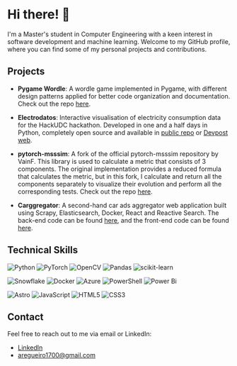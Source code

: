 # Hi there! 👋

I'm a Master's student in Computer Engineering with a keen interest in software development and machine learning. Welcome to my GitHub profile, where you can find some of my personal projects and contributions.

## Projects

- **Pygame Wordle**: A wordle game implemented in Pygame, with different design patterns applied for better code organization and documentation. Check out the repo [here](https://github.com/agr17/Pygame-Wordle).

- **Electrodatos**: Interactive visualisation of electricity consumption data for the HackUDC hackathon. Developed in one and a half days in Python, completely open source and available in [public repo](https://github.com/agr17/hackudc-electrodatos) or [Devpost web](https://devpost.com/software/electrodatos).

- **pytorch-msssim**: A fork of the official pytorch-msssim repository by VainF. This library is used to calculate a metric that consists of 3 components. The original implementation provides a reduced formula that calculates the metric, but in this fork, I calculate and return all the components separately to visualize their evolution and perform all the corresponding tests. Check out the repo [here](https://github.com/agr17/pytorch-msssim).

- **Carggregator**: A second-hand car ads aggregator web application built using Scrapy, Elasticsearch, Docker, React and Reactive Search. The back-end code can be found [here](https://github.com/eliseobao/carggregator), and the front-end code can be found [here](https://github.com/eliseobao/carggregator-web).

## Technical Skills

![Python](https://img.shields.io/badge/python-3670A0?style=for-the-badge&logo=python&logoColor=ffdd54) ![PyTorch](https://img.shields.io/badge/PyTorch-%23EE4C2C.svg?style=for-the-badge&logo=PyTorch&logoColor=white) ![OpenCV](https://img.shields.io/badge/opencv-%23white.svg?style=for-the-badge&logo=opencv&logoColor=white) ![Pandas](https://img.shields.io/badge/pandas-%23150458.svg?style=for-the-badge&logo=pandas&logoColor=white) ![scikit-learn](https://img.shields.io/badge/scikit--learn-%23F7931E.svg?style=for-the-badge&logo=scikit-learn&logoColor=white) 

![Snowflake](https://img.shields.io/badge/snowflake-%2356B9EB.svg?&style=for-the-badge&logo=snowflake&logoColor=black) ![Docker](https://img.shields.io/badge/docker-%230db7ed.svg?style=for-the-badge&logo=docker&logoColor=white) ![Azure](https://img.shields.io/badge/azure-%230072C6.svg?style=for-the-badge&logo=microsoftazure&logoColor=white) ![PowerShell](https://img.shields.io/badge/PowerShell-%235391FE.svg?style=for-the-badge&logo=powershell&logoColor=white) ![Power Bi](https://img.shields.io/badge/power_bi-F2C811?style=for-the-badge&logo=powerbi&logoColor=black) 

![Astro](https://img.shields.io/badge/Astro-BC52EE.svg?style=for-the-badge&logo=Astro&logoColor=white) ![JavaScript](https://img.shields.io/badge/javascript-%23323330.svg?style=for-the-badge&logo=javascript&logoColor=%23F7DF1E) ![HTML5](https://img.shields.io/badge/html5-%23E34F26.svg?style=for-the-badge&logo=html5&logoColor=white) ![CSS3](https://img.shields.io/badge/css3-%231572B6.svg?style=for-the-badge&logo=css3&logoColor=white)


## Contact

Feel free to reach out to me via email or LinkedIn:

 - [LinkedIn](https://www.linkedin.com/in/%C3%A1ngel-regueiro-feal/)
 - <a href="aregueiro1700@gmail.com">aregueiro1700@gmail.com</a>

<!--
### Hi! 👋

**agr17/agr17** is a ✨ _special_ ✨ repository because its `README.md` (this file) appears on your GitHub profile.

Here are some ideas to get you started:

- 🔭 I’m currently working on ...
- 🌱 I’m currently learning ...
- 👯 I’m looking to collaborate on ...
- 🤔 I’m looking for help with ...
- 💬 Ask me about ...
- 📫 How to reach me: ...
- 😄 Pronouns: ...
- ⚡ Fun fact: ...
-->
